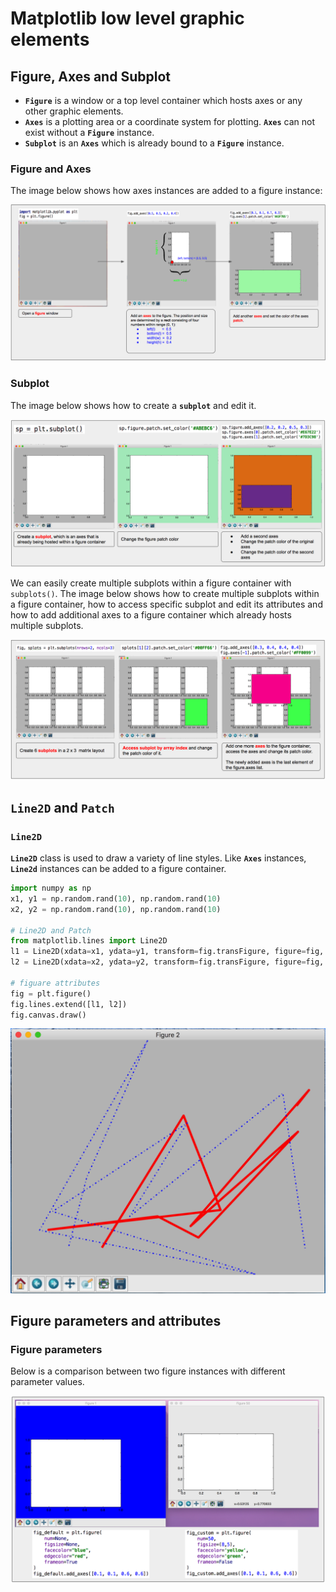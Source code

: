 # Matplotlib low level graphic elements

## Figure, Axes and Subplot

* **`Figure`** is a window or a top level container which hosts axes or any other graphic elements.
* **`Axes`** is a plotting area or a coordinate system for plotting. **`Axes`** can not exist without a **`Figure`** instance.
* **`Subplot`** is an **`Axes`** which is already bound to a **`Figure`** instance.

### Figure and Axes

The image below shows how axes instances are added to a figure instance:

![figure and axes](images/figure-and-axes.png)

### Subplot

The image below shows how to create a **`subplot`** and edit it.

![subplot](images/subplot.png)

We can easily create multiple subplots within a figure container with `subplots()`. The image below
shows how to create multiple subplots within a figure container, how to access specific subplot and edit
its attributes and how to add additional axes to a figure container which already hosts multiple subplots.

![subplots](images/subplots.png)


## `Line2D` and `Patch`

### `Line2D`

**`Line2D`** class is used to draw a variety of line styles. Like **`Axes`** instances, **`Line2d`** instances
can be added to a figure container.

```python
import numpy as np
x1, y1 = np.random.rand(10), np.random.rand(10)
x2, y2 = np.random.rand(10), np.random.rand(10)

# Line2D and Patch
from matplotlib.lines import Line2D
l1 = Line2D(xdata=x1, ydata=y1, transform=fig.transFigure, figure=fig, color='red', linewidth=4.0)
l2 = Line2D(xdata=x2, ydata=y2, transform=fig.transFigure, figure=fig, linestyle='-.', color='blue', linewidth=2.0)

# figuare attributes
fig = plt.figure()
fig.lines.extend([l1, l2])
fig.canvas.draw()
```

<p align="center"><img src="images/line2d-on-figure.png" width=600></p>

## Figure parameters and attributes

### Figure parameters

Below is a comparison between two figure instances with different parameter values.

![figure-parameters](images/figure-parameters.png)


